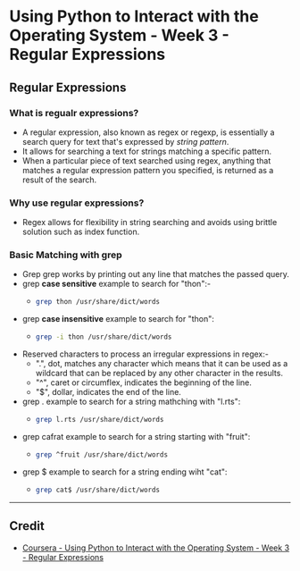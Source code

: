 # Using Python to Interact with the Operating System - Week 3 - Regular Expressions

## Regular Expressions
### What is regualr expressions?
* A regular expression, also known as regex or regexp, is essentially a search query for text that's expressed by *string pattern*. 
* It allows for searching a text for strings matching a specific pattern.
* When a particular piece of text searched using regex, anything that matches a regular expression pattern you specified, is returned as a result of the search. 

### Why use regular expressions?
* Regex allows for flexibility in string searching and avoids using brittle solution such as index function.

### Basic Matching with grep
* Grep grep works by printing out any line that matches the passed query.
* grep __case sensitive__ example to search for "thon":-
  * ```bash
    grep thon /usr/share/dict/words
    ```
* grep __case insensitive__ example to search for "thon":
  * ```bash
    grep -i thon /usr/share/dict/words
    ```
* Reserved characters to process an irregular expressions in regex:-
  * ".", dot, matches any character which means that it can be used as a wildcard that can be replaced by any other character in the results.
  * "^", caret or circumflex, indicates the beginning of the line. 
  * "$", dollar, indicates the end of the line.
* grep . example to search for a string mathching with "l.rts":
  * ```bash
    grep l.rts /usr/share/dict/words
    ```
* grep cafrat example to search for a string starting with "fruit":
  * ```bash
    grep ^fruit /usr/share/dict/words
    ```
* grep $ example to search for a string ending wiht "cat":
  * ```bash
    grep cat$ /usr/share/dict/words
    ```
    
---

## Credit
* [Coursera - Using Python to Interact with the Operating System - Week 3 - Regular Expressions](https://www.coursera.org/learn/python-operating-system/home/week/3)

